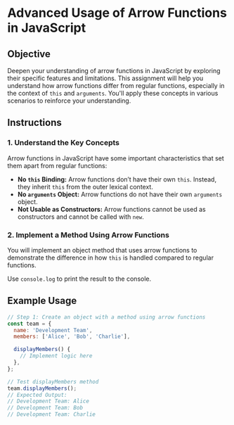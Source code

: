 # Advanced Usage of Arrow Functions in JavaScript

## Objective

Deepen your understanding of arrow functions in JavaScript by exploring their specific features and limitations. This assignment will help you understand how arrow functions differ from regular functions, especially in the context of `this` and `arguments`. You'll apply these concepts in various scenarios to reinforce your understanding.

## Instructions

### 1. Understand the Key Concepts

Arrow functions in JavaScript have some important characteristics that set them apart from regular functions:

- **No `this` Binding:** Arrow functions don’t have their own `this`. Instead, they inherit `this` from the outer lexical context.
- **No `arguments` Object:** Arrow functions do not have their own `arguments` object.
- **Not Usable as Constructors:** Arrow functions cannot be used as constructors and cannot be called with `new`.

### 2. Implement a Method Using Arrow Functions

You will implement an object method that uses arrow functions to demonstrate the difference in how `this` is handled compared to regular functions.

Use `console.log` to print the result to the console.

## Example Usage

```javascript
// Step 1: Create an object with a method using arrow functions
const team = {
  name: 'Development Team',
  members: ['Alice', 'Bob', 'Charlie'],

  displayMembers() {
    // Implement logic here
  },
};

// Test displayMembers method
team.displayMembers();
// Expected Output:
// Development Team: Alice
// Development Team: Bob
// Development Team: Charlie
```
